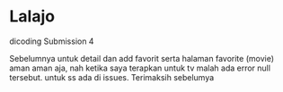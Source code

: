 # Lalajo
dicoding
Submission 4

Sebelumnya untuk detail dan add favorit serta halaman favorite (movie) aman aman aja, nah ketika saya terapkan untuk tv malah ada error null tersebut. untuk ss ada di issues. Terimaksih sebelumya
